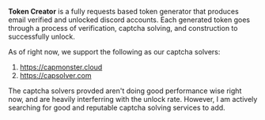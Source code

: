 **Token Creator** is a fully requests based token generator that produces email verified and unlocked discord accounts. Each generated token goes through a process of verification, captcha solving, and construction to successfully unlock.

As of right now, we support the following as our captcha solvers:

1. https://capmonster.cloud
2. https://capsolver.com
  
The captcha solvers provded aren't doing good performance wise right now, and are heavily interferring with the unlock rate. However, I am actively searching for good and reputable captcha solving services to add.
